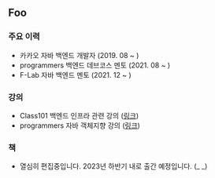 ## Foo

### 주요 이력
- 카카오 자바 백엔드 개발자 (2019. 08 ~ )
- programmers 백엔드 데브코스 멘토 (2021. 08 ~ )
- F-Lab 자바 백엔드 멘토 (2021. 12 ~ )

### 강의
- Class101 백엔드 인프라 관련 강의 (<a href="https://class101.page.link/ZwrB" target="_blank">링크</a>)
- programmers 자바 객체지향 강의 (<a href="https://school.programmers.co.kr/learn/courses/17778/17778-%EC%8B%A4%EB%AC%B4-%EC%9E%90%EB%B0%94-%EA%B0%9C%EB%B0%9C%EC%9D%84-%EC%9C%84%ED%95%9C-oop%EC%99%80-%ED%95%B5%EC%8B%AC-%EB%94%94%EC%9E%90%EC%9D%B8-%ED%8C%A8%ED%84%B4" target="_blank">링크</a>)

### 책
- 열심히 편집중입니다. 2023년 하반기 내로 출간 예정입니다. (_ _)
